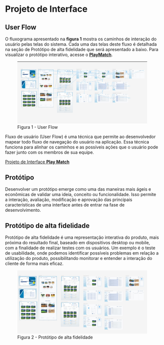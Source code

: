 
# Projeto de Interface

## User Flow

<p>O fluxograma apresentado na <strong>figura 1</strong> mostra os caminhos de interação do usuário pelas telas do sistema. Cada uma das telas deste fluxo é detalhada na seção de Protótipo de alta fidelidade que será apresentado a baixo. Para visualizar o protótipo interativo, acesse o <a href="https://www.figma.com/proto/VFvPmnAJoD9AUZqj33EeL4/Play-Match?node-id=90-263"><strong>PlayMatch</strong></a>.

<figure>
  <img src="https://github.com/ICEI-PUC-Minas-PMV-ADS/pmv-ads-2024-1-e1-proj-web-t7-play-match/blob/main/documentos/img/tela%20completa.jpeg" alt="userflow">
  <figcaption>Figura 1 - User Flow</figcaption>

</figure></p>


<p>Fluxo de usuário (User Flow) é uma técnica que permite ao desenvolvedor mapear todo fluxo de navegação do usuário na aplicação. Essa técnica funciona para alinhar os caminhos e as possíveis ações que o usuário pode fazer junto com os membros de sua equipe.</p>

<a href="https://github.com/ICEI-PUC-Minas-PMV-ADS/pmv-ads-2024-1-e1-proj-web-t7-play-match/blob/main/documentos/img/layoutp.drawio.png" target="_blank">Projeto de Interface <strong>Play Match</strong></a> 

## Protótipo

Desenvolver um protótipo emerge como uma das maneiras mais ágeis e econômicas de validar uma ideia, conceito ou funcionalidade. Isso permite a interação, avaliação, modificação e aprovação das principais características de uma interface antes de entrar na fase de desenvolvimento.


## Protótipo de alta fidelidade

<p>Protótipo de alta fidelidade é uma representação interativa do produto, mais próxima do resultado final, baseado em dispositivos desktop ou mobile, com a finalidade de realizar testes com os usuários. Um exemplo é o teste de usabilidade, onde podemos identificar possíveis problemas em relação a utilização do produto, possibilitando monitorar e entender a interação do cliente de forma mais eficaz.

<figure>
  
  <img src="https://github.com/ICEI-PUC-Minas-PMV-ADS/pmv-ads-2024-1-e1-proj-web-t7-play-match/blob/main/documentos/img/interface.jpeg" alt="Prototipo de alta fidelidade"/>
  <figcaption>Figura 2 - Protótipo de alta fidelidade</figcaption>
</figure></p>
 



